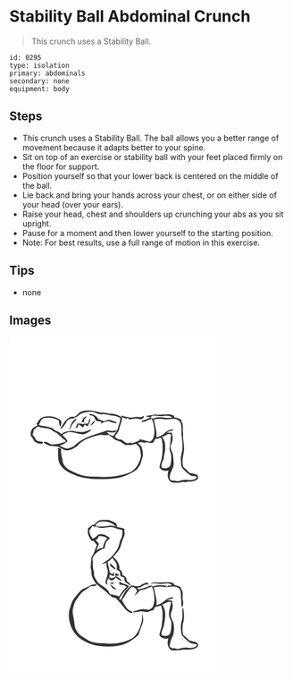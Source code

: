 # Stability Ball Abdominal Crunch
> This crunch uses a Stability Ball.

``` 
id: 0295 
type: isolation 
primary: abdominals 
secondary: none 
equipment: body 
``` 

## Steps

 - This crunch uses a Stability Ball. The ball allows you a better range of movement because it adapts better to your spine.
 - Sit on top of an exercise or stability ball with your feet placed firmly on the floor for support.
 - Position yourself so that your lower back is centered on the middle of the ball.
 - Lie back and bring your hands across your chest, or on either side of your head (over your ears).
 - Raise your head, chest and shoulders up crunching your abs as you sit upright.
 - Pause for a moment and then lower yourself to the starting position.
 - Note: For best results, use a full range of motion in this exercise.

## Tips

 - none

## Images

<svg width="280pt" height="300" viewBox="0 0 280 225" xmlns="http://www.w3.org/2000/svg">
  <g fill="#FFF">
    <path d="M0 0h280v225H0V0m94.53 101.46c-2.4 1.92-4.22 4.52-6.98 6.02-2.62-.27-5.48-.41-7.67 1.35-5.71 3.3-8.18 9.66-11.6 14.94.59-.22 1.77-.67 2.36-.9 2.66-3.16 5.25-6.5 6.83-10.35 1.54-1.37 3.46-2.35 5.49-2.72 1.87-.44 4.73.67 5.19-1.98 1.99.6 3.39-1.01 4.75-2.16 4.21-4.16 10.56-4.53 16.12-5.12 5.71-.88 10.31 4.7 15.94 3.27 4.2-.88 8.05 1.57 12.18 1.78 4.15-.02 8.02 1.66 11.82 3.14.33 4.7-2.04 8.87-3.04 13.34-.77 4.17-3.92 7.24-5.95 10.81-3.76-.24-6.97-2.43-9.35-5.23 4.41-.24 11.3 3.25 13.65-2.34-1.82.27-3.57.81-5.37 1.15-2.7.04-5.37-1.39-8.04-.61-14.48 5.05-30.45 8.17-42.06 18.93-2.55 2.74-6.14 4.05-9.66 5.01-4.5.57-8.19-2.58-12.13-4.18 4.33-.08 7.93-2.96 11.17-5.54a25.3 25.3 0 0 1-1.64-2.85c-1.7-1.99-3.56-3.82-5.45-5.61 2.87-1.45 5.68-3.24 8.86-3.9 7.12-.26 13.77 3.83 20.95 2.99 3.21-1.55 6.53-3.19 9.15-5.66-.39-.13-1.15-.39-1.53-.52-3 1.5-6.25 2.49-9.5 3.26-3.36.11-6.7-.33-10.03-.68-6.47-2.04-13.82-.32-19.39 3.4-2.25-3.69-7.01-3.28-9.85-6.18-5.59-4.99-13.63-3.22-20.17-5.96 1.67-3.35 2.73-7.99 6.69-9.31 7-.97 14.59-.58 20.51 3.71-.11 2.84-.1 6 2.29 8 .15-1.11.33-2.2.35-3.31.52-1.73.83-3.87-.49-5.32-6.35-5.51-15.56-6.47-23.47-4.45-4.44 1.42-6.81 5.68-9.06 9.41.36.4 1.08 1.19 1.44 1.59-2.16 1.23-4.4 2.36-6.31 3.96-2.75 2.42-3.21 6.42-2.79 9.86.88 1.99 2.8 3.35 3.55 5.44 1.29 3.59 5.56 4.82 8.93 5.5 1.53-.03 4.56.09 3.77-2.27-2.7-.88-6.84-.35-9.23-2.91-1.09-2.49-2.56-4.79-4.56-6.65.53-2.5 1.36-4.92 1.73-7.45 2.5 0 2.93-3.04 5.07-3.61 2.01.13 3.88 1.06 5.88 1.35 4.23.96 9.11.33 12.71 3.19 1.57 1.27 3.31 2.29 5.14 3.14 5.17 2.27 8.07 7.59 12.95 10.28.3.55.89 1.64 1.19 2.19-5.73 1.94-11.74 3.93-17.84 3.7-4.29.16-7.59-5.18-11.82-3.23.04.27.1.79.14 1.06 2.29 1.23 4.56 2.5 6.9 3.63 4.1 1.54 8.72.09 12.75 1.91 3.48 1.19 6.27 4.03 10.01 4.5 5.59 1 10.31-2.81 14.85-5.42 7.03-8.39 17.75-11.99 28.02-14.61 4.78-1.54 9.77.74 14.59-.75 1.85 1.97 4.59 2.75 6.31 4.85 2.42 2.74 6.33 2.98 9.48 4.41 2.23 1.48 4.3 3.24 6.72 4.45 2.34-.13 4.69-.07 7.04.06 2.36-.77 4.8-1.21 7.25-1.62 1.99 1.89 4.35 3.73 5.06 6.52.86 3.23 1.22 6.57 1.47 9.9-1.71 8.45-6.13 16.61-13.59 21.29-12.12 5.08-25.36 7-38.44 6.63-7.56-.67-15.2.24-22.7-1.17-7.74-1.07-14.67-4.91-21.61-8.25-4.46-2.77-8.7-7.15-9.03-12.67-.66-4.68-2.64-9.21-1.88-14.02.38-2.54-2.4-2.9-4.22-2.36.34 5.46-.35 11.02.72 16.41 2.07 9.83 11.74 15.69 20.53 18.94 7.47 4.01 16.12 4.55 24.34 5.87 12.74.27 25.69.88 38.19-2.14 7.98-2.05 15.36-5.91 22.14-10.5 1.54-2.39 3.37-4.6 4.78-7.06.97-3.33 1.87-6.68 2.99-9.96 1.38-4.89-.45-9.79-1.88-14.42-1.46-1.31-2.92-2.62-4.36-3.95 2.47-2.14 5.33-1.21 8.17-.66 2.9-.69 5.85-.59 8.58.71 1.21-.18 2.42-.37 3.63-.55.91-1.72 1.81-3.44 2.68-5.18 2.58-.15 5.11-.66 7.53-1.59.73.81 1.22 1.75 1.47 2.82 1.86 8.92 1.07 18.08-.61 26.97-1.11 3.23-2.2 6.47-2.6 9.88 2.33 4.32 7.74 5.66 12.2 4.13-2 5.42-1.76 13.03 4.04 15.98 4.98 1.13 10.27.63 15.21-.53 1.01.07 2.01.24 3 .51.78-.2 1.58-.38 2.38-.54 1.97-1.1 4.26-.56 6.38-.3 3.09-.77 6.72-1.41 8.56-4.31.7-1.88-.6-3.51-1.32-5.14-3.32-.82-6.59-1.94-10.01-2.32-2.77-2.81-5.7-5.45-8.58-8.11-1.76-6.38-.47-13.22.8-19.6 1.61-8.26-1.91-16.46-.78-24.75-1.21-4.82.25-9.79-1.06-14.6-1.2-1.02-2.26-2.14-1.16-3.72-2.7-2.27-6.02-3.48-9.53-3.67-.16-.58-.48-1.72-.64-2.29-2.62-.82-5.25-2.13-8.06-1.84-6.06.38-12.13.66-18.2.5-3.85.97-7.97.65-11.63 2.32 2.15.71 4.37 1.08 6.63 1.24-3.78 1.76-7.49 3.72-11.58 4.68-.18.46-.53 1.4-.71 1.87 2.63-.56 5.43-.84 7.76-2.3 1.33-.8 2.86-1.57 4.46-1.05.11-.55.32-1.66.42-2.22 3.58 4.12 3.79 9.91 4.56 15.06.18 5.93.02 13.67-6.05 16.77-3.46-1.06-6.96-1.93-10.43-2.93-.12.65-.34 1.94-.45 2.59.01-.69.04-2.07.05-2.76-.71-.1-2.12-.31-2.83-.41-.15.45-.43 1.36-.58 1.82-3.34 1.53-6.79 2.88-10.4 3.64-.4-.25-1.19-.77-1.58-1.02-1.43.48-2.91 1.32-4.46.8-3.76-.99-5.92-5.32-10.13-5.04-2.72.12-4.5-2.01-6.31-3.67 2.29-3.56 5.44-6.81 6.23-11.11 1.22-5.1 3.84-9.95 3.4-15.36 2.26 1.87 5.11 2.42 7.91 1.69l1.86 1.68c3.02-.11 5.97-.77 8.94-1.27 2.59.13 5.12 1.71 7.74.95 1.17-.74 2.16-1.74 3.23-2.62-.16-.38-.5-1.14-.67-1.53-2.19 1.29-4.68 1.9-7.19 1.3-4.34-1.04-8.65 2.03-12.9.33-3.16-.85-6.59-.62-9.47-2.4v2.31c-4.91-3.32-10.92-4.76-16.79-4.67-3.49-1.22-7.05-2.07-10.77-1.43-9.26-2.15-19.61-5.1-28.59-.3m13.18 1.88c0 .45-.02 1.35-.03 1.81 1.93.1 4.03.33 5.47 1.77 1.84 1.61 1.85 4.55 3.95 5.92 2.23.49 4.55.52 6.75 1.21l-1.41 2.36c3.76-1.34 7.35-3.55 11.53-3.13 3.14 1.62 6.57 2.48 10.08 2.81-.16-.47-.49-1.42-.66-1.89-2.9-.8-5.82-1.54-8.58-2.78-2.7-.05-5.26.94-7.73 1.93-2.53-1.08-5.13-1.97-7.72-2.88-1.96-4.64-6.97-6.59-11.65-7.13m-10.7 11.55c1.12-.14 2.23-.3 3.35-.47.06-1.12.13-2.23.21-3.35 1.34-1.42 2.57-2.97 3.33-4.79-3.59 1.51-6.3 4.73-6.89 8.61m-13.32.79c-1.54 2.77-1.79 6.07-3.49 8.77.44-.36 1.33-1.09 1.77-1.46 1.3-2.61 2.35-5.43 4.35-7.61 1.48-1.82 3.99-3.11 3.72-5.83-2.4 1.69-4.98 3.44-6.35 6.13m22.97-.94l-1.56 1.95c-2.03-.31-4.15-.54-6.03.45-2.57-1.06-5.36-.75-8.05-.55-.29 2.28-1.27 4.37-2.65 6.19 1.05-.43 2.12-.83 3.18-1.23.5-1.41.96-2.83 1.4-4.26 2.13 1.34 4 3.02 5.97 4.57.76-1.38 1.51-2.76 2.19-4.18 1.52 1.16 3.24 2 5.1 2.49-.54-1.8-.11-3.84 1.72-4.72.28-2.02.52-4.06.73-6.09-1.94 1.17-1.93 3.38-2 5.38m1.58 4.83c3-1.46 6.21-3.74 6.96-7.18-2.79 1.89-5.05 4.44-6.96 7.18z"/>
    <path d="M189.87 108.2c.6-1.7 2.29-2.76 4.08-2.49 3.47.04 6.89.71 10.34.98 4.79-.91 10.25-1.7 14.41 1.52-8.42 2.18-17.61-2.56-25.55 1.82-1.1-.61-2.19-1.22-3.28-1.83zM194.28 111.09c4.45-.97 9.06-1.33 13.57-.53 6.22 1.23 13.22-2.62 18.95 1.3 4.53 2.68 4.23 8.54 4.39 13.11-.38 7.39 1.47 14.62 1.31 22.01.65 6.17-2.8 11.9-2.12 18.06.47 3.8-.42 8.19 2.27 11.36 2.87 3.41 6.28 6.38 9.89 9.01 2.57 2.02 6.06 1.17 8.98 2.22.64 2.12-1.63 3.19-3.26 3.72-3.92 1.7-8.18.5-12.27.4-3.74-.19-7.23 2.04-10.92 1.88-3.11-1.36-7.54.26-9.61-3.02-.57-6.02 2.91-11.33 4.89-16.75 1.02-6.08-.38-12.32-1.24-18.35-1.89-2.9-2.72-6.18-2.45-9.64.5-1.12.99-2.24 1.48-3.36 1.67-4.39 1.44-9.23.03-13.66-2.36-.33-4.74-.4-7.11-.45 2.63-1.26 5.41-2.2 8.35-2.35.1-.46.31-1.39.42-1.86-3.95.6-8.05 1.71-10.9 4.7-3.08 3.21-7.23 5.12-11.52 6.08 1.19-8.13-2.18-15.92-3.13-23.88z"/>
    <path d="M205.15 133.97c4.42-.05 7.89-6.32 12.34-2.48-1.3 3.68-.67 7.63-1.4 11.4-.37 3.03-1.19 6.11-.79 9.16 2.83 6.03 2.58 13.17 1.17 19.55-1.24 5.09-8.04 5.78-12.03 3.68-.5-3.99.68-7.82 2.84-11.14.19-2.68.46-5.36 1.22-7.94 1.11-4.01.78-8.22.59-12.33-.19-3.65-2.28-6.77-3.94-9.9z"/>
  </g>
  <g fill="#333">
    <path d="M94.53 101.46c8.98-4.8 19.33-1.85 28.59.3 3.72-.64 7.28.21 10.77 1.43 5.87-.09 11.88 1.35 16.79 4.67v-2.31c2.88 1.78 6.31 1.55 9.47 2.4 4.25 1.7 8.56-1.37 12.9-.33 2.51.6 5-.01 7.19-1.3.17.39.51 1.15.67 1.53-1.07.88-2.06 1.88-3.23 2.62-2.62.76-5.15-.82-7.74-.95-2.97.5-5.92 1.16-8.94 1.27l-1.86-1.68c-2.8.73-5.65.18-7.91-1.69.44 5.41-2.18 10.26-3.4 15.36-.79 4.3-3.94 7.55-6.23 11.11 1.81 1.66 3.59 3.79 6.31 3.67 4.21-.28 6.37 4.05 10.13 5.04 1.55.52 3.03-.32 4.46-.8.39.25 1.18.77 1.58 1.02 3.61-.76 7.06-2.11 10.4-3.64.15-.46.43-1.37.58-1.82.71.1 2.12.31 2.83.41-.01.69-.04 2.07-.05 2.76.11-.65.33-1.94.45-2.59 3.47 1 6.97 1.87 10.43 2.93 6.07-3.1 6.23-10.84 6.05-16.77-.77-5.15-.98-10.94-4.56-15.06-.1.56-.31 1.67-.42 2.22-1.6-.52-3.13.25-4.46 1.05-2.33 1.46-5.13 1.74-7.76 2.3.18-.47.53-1.41.71-1.87 4.09-.96 7.8-2.92 11.58-4.68-2.26-.16-4.48-.53-6.63-1.24 3.66-1.67 7.78-1.35 11.63-2.32 6.07.16 12.14-.12 18.2-.5 2.81-.29 5.44 1.02 8.06 1.84.16.57.48 1.71.64 2.29 3.51.19 6.83 1.4 9.53 3.67-1.1 1.58-.04 2.7 1.16 3.72 1.31 4.81-.15 9.78 1.06 14.6-1.13 8.29 2.39 16.49.78 24.75-1.27 6.38-2.56 13.22-.8 19.6 2.88 2.66 5.81 5.3 8.58 8.11 3.42.38 6.69 1.5 10.01 2.32.72 1.63 2.02 3.26 1.32 5.14-1.84 2.9-5.47 3.54-8.56 4.31-2.12-.26-4.41-.8-6.38.3-.8.16-1.6.34-2.38.54-.99-.27-1.99-.44-3-.51-4.94 1.16-10.23 1.66-15.21.53-5.8-2.95-6.04-10.56-4.04-15.98-4.46 1.53-9.87.19-12.2-4.13.4-3.41 1.49-6.65 2.6-9.88 1.68-8.89 2.47-18.05.61-26.97a6.278 6.278 0 0 0-1.47-2.82c-2.42.93-4.95 1.44-7.53 1.59-.87 1.74-1.77 3.46-2.68 5.18-1.21.18-2.42.37-3.63.55-2.73-1.3-5.68-1.4-8.58-.71-2.84-.55-5.7-1.48-8.17.66 1.44 1.33 2.9 2.64 4.36 3.95 1.43 4.63 3.26 9.53 1.88 14.42-1.12 3.28-2.02 6.63-2.99 9.96-1.41 2.46-3.24 4.67-4.78 7.06-6.78 4.59-14.16 8.45-22.14 10.5-12.5 3.02-25.45 2.41-38.19 2.14-8.22-1.32-16.87-1.86-24.34-5.87-8.79-3.25-18.46-9.11-20.53-18.94-1.07-5.39-.38-10.95-.72-16.41 1.82-.54 4.6-.18 4.22 2.36-.76 4.81 1.22 9.34 1.88 14.02.33 5.52 4.57 9.9 9.03 12.67 6.94 3.34 13.87 7.18 21.61 8.25 7.5 1.41 15.14.5 22.7 1.17 13.08.37 26.32-1.55 38.44-6.63 7.46-4.68 11.88-12.84 13.59-21.29-.25-3.33-.61-6.67-1.47-9.9-.71-2.79-3.07-4.63-5.06-6.52-2.45.41-4.89.85-7.25 1.62-2.35-.13-4.7-.19-7.04-.06-2.42-1.21-4.49-2.97-6.72-4.45-3.15-1.43-7.06-1.67-9.48-4.41-1.72-2.1-4.46-2.88-6.31-4.85-4.82 1.49-9.81-.79-14.59.75-10.27 2.62-20.99 6.22-28.02 14.61-4.54 2.61-9.26 6.42-14.85 5.42-3.74-.47-6.53-3.31-10.01-4.5-4.03-1.82-8.65-.37-12.75-1.91-2.34-1.13-4.61-2.4-6.9-3.63-.04-.27-.1-.79-.14-1.06 4.23-1.95 7.53 3.39 11.82 3.23 6.1.23 12.11-1.76 17.84-3.7-.3-.55-.89-1.64-1.19-2.19-4.88-2.69-7.78-8.01-12.95-10.28-1.83-.85-3.57-1.87-5.14-3.14-3.6-2.86-8.48-2.23-12.71-3.19-2-.29-3.87-1.22-5.88-1.35-2.14.57-2.57 3.61-5.07 3.61-.37 2.53-1.2 4.95-1.73 7.45 2 1.86 3.47 4.16 4.56 6.65 2.39 2.56 6.53 2.03 9.23 2.91.79 2.36-2.24 2.24-3.77 2.27-3.37-.68-7.64-1.91-8.93-5.5-.75-2.09-2.67-3.45-3.55-5.44-.42-3.44.04-7.44 2.79-9.86 1.91-1.6 4.15-2.73 6.31-3.96-.36-.4-1.08-1.19-1.44-1.59 2.25-3.73 4.62-7.99 9.06-9.41 7.91-2.02 17.12-1.06 23.47 4.45 1.32 1.45 1.01 3.59.49 5.32-.02 1.11-.2 2.2-.35 3.31-2.39-2-2.4-5.16-2.29-8-5.92-4.29-13.51-4.68-20.51-3.71-3.96 1.32-5.02 5.96-6.69 9.31 6.54 2.74 14.58.97 20.17 5.96 2.84 2.9 7.6 2.49 9.85 6.18 5.57-3.72 12.92-5.44 19.39-3.4 3.33.35 6.67.79 10.03.68 3.25-.77 6.5-1.76 9.5-3.26.38.13 1.14.39 1.53.52-2.62 2.47-5.94 4.11-9.15 5.66-7.18.84-13.83-3.25-20.95-2.99-3.18.66-5.99 2.45-8.86 3.9 1.89 1.79 3.75 3.62 5.45 5.61a25.3 25.3 0 0 0 1.64 2.85c-3.24 2.58-6.84 5.46-11.17 5.54 3.94 1.6 7.63 4.75 12.13 4.18 3.52-.96 7.11-2.27 9.66-5.01 11.61-10.76 27.58-13.88 42.06-18.93 2.67-.78 5.34.65 8.04.61 1.8-.34 3.55-.88 5.37-1.15-2.35 5.59-9.24 2.1-13.65 2.34 2.38 2.8 5.59 4.99 9.35 5.23 2.03-3.57 5.18-6.64 5.95-10.81 1-4.47 3.37-8.64 3.04-13.34-3.8-1.48-7.67-3.16-11.82-3.14-4.13-.21-7.98-2.66-12.18-1.78-5.63 1.43-10.23-4.15-15.94-3.27-5.56.59-11.91.96-16.12 5.12-1.36 1.15-2.76 2.76-4.75 2.16-.46 2.65-3.32 1.54-5.19 1.98-2.03.37-3.95 1.35-5.49 2.72-1.58 3.85-4.17 7.19-6.83 10.35-.59.23-1.77.68-2.36.9 3.42-5.28 5.89-11.64 11.6-14.94 2.19-1.76 5.05-1.62 7.67-1.35 2.76-1.5 4.58-4.1 6.98-6.02m95.34 6.74c1.09.61 2.18 1.22 3.28 1.83 7.94-4.38 17.13.36 25.55-1.82-4.16-3.22-9.62-2.43-14.41-1.52-3.45-.27-6.87-.94-10.34-.98-1.79-.27-3.48.79-4.08 2.49m4.41 2.89c.95 7.96 4.32 15.75 3.13 23.88 4.29-.96 8.44-2.87 11.52-6.08 2.85-2.99 6.95-4.1 10.9-4.7-.11.47-.32 1.4-.42 1.86-2.94.15-5.72 1.09-8.35 2.35 2.37.05 4.75.12 7.11.45 1.41 4.43 1.64 9.27-.03 13.66-.49 1.12-.98 2.24-1.48 3.36-.27 3.46.56 6.74 2.45 9.64.86 6.03 2.26 12.27 1.24 18.35-1.98 5.42-5.46 10.73-4.89 16.75 2.07 3.28 6.5 1.66 9.61 3.02 3.69.16 7.18-2.07 10.92-1.88 4.09.1 8.35 1.3 12.27-.4 1.63-.53 3.9-1.6 3.26-3.72-2.92-1.05-6.41-.2-8.98-2.22-3.61-2.63-7.02-5.6-9.89-9.01-2.69-3.17-1.8-7.56-2.27-11.36-.68-6.16 2.77-11.89 2.12-18.06.16-7.39-1.69-14.62-1.31-22.01-.16-4.57.14-10.43-4.39-13.11-5.73-3.92-12.73-.07-18.95-1.3-4.51-.8-9.12-.44-13.57.53m10.87 22.88c1.66 3.13 3.75 6.25 3.94 9.9.19 4.11.52 8.32-.59 12.33-.76 2.58-1.03 5.26-1.22 7.94-2.16 3.32-3.34 7.15-2.84 11.14 3.99 2.1 10.79 1.41 12.03-3.68 1.41-6.38 1.66-13.52-1.17-19.55-.4-3.05.42-6.13.79-9.16.73-3.77.1-7.72 1.4-11.4-4.45-3.84-7.92 2.43-12.34 2.48z"/>
    <path d="M107.71 103.34c4.68.54 9.69 2.49 11.65 7.13 2.59.91 5.19 1.8 7.72 2.88 2.47-.99 5.03-1.98 7.73-1.93 2.76 1.24 5.68 1.98 8.58 2.78.17.47.5 1.42.66 1.89-3.51-.33-6.94-1.19-10.08-2.81-4.18-.42-7.77 1.79-11.53 3.13l1.41-2.36c-2.2-.69-4.52-.72-6.75-1.21-2.1-1.37-2.11-4.31-3.95-5.92-1.44-1.44-3.54-1.67-5.47-1.77.01-.46.03-1.36.03-1.81zM97.01 114.89c.59-3.88 3.3-7.1 6.89-8.61-.76 1.82-1.99 3.37-3.33 4.79-.08 1.12-.15 2.23-.21 3.35-1.12.17-2.23.33-3.35.47zM83.69 115.68c1.37-2.69 3.95-4.44 6.35-6.13.27 2.72-2.24 4.01-3.72 5.83-2 2.18-3.05 5-4.35 7.61-.44.37-1.33 1.1-1.77 1.46 1.7-2.7 1.95-6 3.49-8.77z"/>
    <path d="M106.66 114.74c.07-2 .06-4.21 2-5.38-.21 2.03-.45 4.07-.73 6.09-1.83.88-2.26 2.92-1.72 4.72-1.86-.49-3.58-1.33-5.1-2.49-.68 1.42-1.43 2.8-2.19 4.18-1.97-1.55-3.84-3.23-5.97-4.57-.44 1.43-.9 2.85-1.4 4.26-1.06.4-2.13.8-3.18 1.23 1.38-1.82 2.36-3.91 2.65-6.19 2.69-.2 5.48-.51 8.05.55 1.88-.99 4-.76 6.03-.45l1.56-1.95zM108.24 119.57c1.91-2.74 4.17-5.29 6.96-7.18-.75 3.44-3.96 5.72-6.96 7.18z"/>
  </g>
</svg>

<svg width="280pt" height="300" viewBox="0 0 280 225" xmlns="http://www.w3.org/2000/svg">
  <g fill="#FFF">
    <path d="M0 0h280v225H0V0m114.16 27.02c-3.61-.25-5.59 3.18-8.45 4.74-.18 2.62-.58 5.28-.15 7.89 1.18 3.21 2.95 6.17 4.69 9.11.68.01 2.03.05 2.71.06 1.6 1.84 3.2 3.68 4.64 5.64-2.39 4.51-2.88 9.88-6.04 13.98-1.92 2.52-1.41 5.87-1.98 8.82-.06 1.59-.14 3.19-.25 4.78-1.09 2.74 1.31 5.92.93 8.92-.44 5.55 2.94 10.34 5.87 14.73 4.22 3.89 8.8 7.4 13.34 10.92 1.89 1.82 3.67 3.77 5.87 5.24 1.99 1.3 3.77 4.01 6.5 2.86 5 4.19 8.78 9.49 12.93 14.47 2.09 2.9 5.19 4.95 8.46 6.31 1.16.35 1.78-.12 1.84-1.38-1.8-1.68-4.55-2.05-6.25-3.93-3.23-3.43-5.18-7.8-7.65-11.76 4.51-6.13 7.57-13.52 13.75-18.32.49 1.07.99 2.14 1.51 3.2l-.96-3.33c1.31.86 2.63 1.73 3.96 2.58.73 1.1 1.46 2.2 2.19 3.31-1.37 2.17-2.46 4.5-3.59 6.81 2.71-2.62 5.41-5.26 8.03-7.98 3.47-.58 7.3-.76 10.13-3.14 1.08-.21 2.17-.39 3.27-.55.53-.58 1.06-1.15 1.59-1.73 1.38 3.02 2.67 6.13 2.91 9.49.5.03 1.49.1 1.98.13-.69-2.59-1.36-5.18-2.06-7.76 5.28-1.24 10.74-1.32 16.07-.37.65-.6 1.3-1.2 1.96-1.79-6.23-.54-13.17-1.98-18.94 1.17-.75-.59-1.5-1.19-2.25-1.78-5.07 1.23-9.47 4.57-14.86 4.5-.35.35-1.06 1.04-1.41 1.39l-1.77-1.29-.63-1.54c5.88.74 9.81-6.59 15.69-3.68-.92-1.02-1.81-2.05-2.7-3.08-3.11.66-6.04 1.89-8.7 3.63-3.53 2.38-7.96.82-11.77.09-6.76 4.27-11.74 11.2-14.09 18.8l-3.14.04c2.93-7 8.98-11.89 13.48-17.82-3.96-2.87-9.23-2.85-12.95-6.08-.08 1.36-.11 2.74-.13 4.11 3.45.22 7.04.5 9.79 2.85-3.9 3.8-7.24 8.13-9.97 12.83-4.15-1.01-8.24-2.31-12.47-2.95-.57-1.22-1.16-2.42-1.75-3.62-3.17-5.05-9.16-7.42-13.59-11.22-2.28-2.25-3.69-5.19-5.21-7.96-1.43-2.66-.29-5.84-1.34-8.62-1.31-3.3-.86-6.89-.88-10.35-.14-2.61-1.38-5.46.05-7.92 2.76-5.31 8.01-8.46 13.16-11.09l1.98-.08c.76-2.71 1.28-5.49 2.09-8.19 1.33-2.42 3.65-4.03 5.55-5.96-4.41-3.76-10.27-6.69-16.14-4.71-1.87 2.47-4.36 4.44-7.39 5.27-1.88-3.41-4.67-6.77-4.02-10.94 1.32-1.8 2.48-3.72 3.62-5.65 4.36.18 8.39 2.19 12.74 2.39 5.82-.17 11.94-2.74 17.56-.2 3.26 1.24 6.63 2.19 10.1 2.68.36 4.04.47 8.31-1.61 11.95-2.16 3.72-2.29 8.14-3.97 12.04-2.32 5.03-6.16 9.13-9.89 13.14-3.43 3.83-8.61 5.4-12.08 9.19 2.11-.7 4.12-1.65 6.14-2.57.14 2.86.28 5.74 1.34 8.43 1.96 5.66-.85 11.4-2.3 16.81-.77 2.18.91 3.82 2.68 4.72-.33-1.25-.68-2.49-1.05-3.73.76-1.74 1.52-3.49 2.07-5.32 1.17 1.15 2.14 2.92 4 2.91 2.67.65 4.59-1.75 5.56-3.88 2.67 2.11 5.42 4.44 8.92 4.91-2.36-2.96-5.32-5.31-8.93-6.57 1.79-.31 3.58-.61 5.37-.9-1.66-1.24-3.1-3.22-5.38-3.1-.13 1.71-.13 3.43-.15 5.14-1.56.43-3.03 1.06-4.47 1.79-1.21-.3-2.42-.59-3.64-.87.2-1.42.38-2.85.55-4.28 1.8 1.13 3.72 2.11 5.89 2.15.09-1.92-.03-3.84-.46-5.72-.42.84-1.27 2.52-1.7 3.36-1.17-.78-2.36-1.54-3.55-2.29-.79-4.86-2.09-9.61-2.95-14.45 2.37-1.53 4.63-3.25 6.36-5.5 1.7 2.6 3.87 4.91 5.21 7.73 1.39 2.6.35 5.59.8 8.35 1.37 1.03 3.23 1.51 4.26 2.93.35 2.02-.09 4.23.99 6.09 1.49.67 3.1.98 4.67 1.41.16 1.51.3 3.02.44 4.54.29.47.86 1.42 1.15 1.89 2.6 1.3 4.78 3.27 7.32 4.68-.59-3.03-3.4-4.69-5.65-6.45.38-3.81-2.05-7.12-5.84-7.78.5-3.25-1.23-6.26-3.96-7.91 1.03-6.73-3.58-12.59-8.37-16.71 3.82-4.09 8.12-8.14 9.86-13.62 1.34-4.3 2.36-8.73 4.42-12.77 1.93-3.57.67-7.71.63-11.53-3.13-1.01-6.4-1.42-9.6-2.07-.17-1.65-.56-3.27-1.15-4.82-3.14-1.87-6.5-3.32-9.89-4.68-3.9.01-7.87-.28-11.73.39-3.46.57-5.4 3.79-7.77 6m21.32 51.76c-.06 1.17-.12 2.35-.17 3.53 2.66 1.41 4.47 4.53 7.77 4.45-2.21-2.95-4.83-5.56-7.6-7.98m-.68 26.35c1.28.56 2.53 1.25 3.91 1.58.64-.72 1.24-1.46 1.82-2.22-1.92.09-3.85.22-5.73.64m54.12 1.49c4.9-1.7 9.95-.45 14.94-.11 3.33-.37 6.67-.83 10.03-.77 1.15.47 2.3.92 3.47 1.35.15.36.44 1.08.59 1.44-.93.05-2.78.14-3.71.19l-.07-.67c-.77.71-2.32 2.13-3.1 2.84 5.28-.54 11.31-2.39 16.03 1.09 3.15 1.77 2.95 5.76 3.37 8.86-.54 3.74 1.01 7.37.53 11.09-.56 2.19.52 4.21 1.19 6.24 1.5-3.49 1.77-7.63.6-11.25-.51-4.36 1.4-9.67-1.92-13.22.37-4.42-5.67-4.81-8.82-5.54-.88-1.63-2.14-2.92-3.91-3.53-7.37-1.05-14.79.38-22.19-.11-2.56-.28-4.9.83-7.03 2.1m-80.89 2.3c-2.35 1.57-5.04 2.45-7.61 3.57-5.39 2.37-8.59 7.58-12.24 11.92-4.44 5.24-6.01 12.06-7.94 18.47-2.03 15.1 4.88 31.75 18.58 39.18 11.7 7.86 26.39 8.7 40.05 8.28 4.26-.54 8.52-1.19 12.71-2.14 8.56-2.23 15.66-7.77 22.12-13.58 1.46-6.74 5.17-12.84 6.15-19.77-.42-2.83-.48-5.71-1.05-8.52-.82 3.13-.23 6.39-.76 9.54-1.48 5.73-3.14 11.53-6.38 16.54-2.32 3.46-5.05 7.02-9.22 8.29-9.71 4.75-20.67 6.38-31.4 5.62-7.05-.37-14.31.09-21.09-2.28-4.79-1.89-9.02-4.92-13.3-7.73-3.21-2-5.44-5.18-7.19-8.46-2.06-3.8-1.78-8.26-2.62-12.39-.73-5.59-2.9-11.33-1.16-16.95 1.26-3.84 1.92-8.06 4.61-11.24 3.16-3.75 5.41-8.46 9.68-11.11 3.15-2.02 6.13-4.29 9.04-6.63 2.55.05 5.1-.16 7.61-.63.04-.52.13-1.56.18-2.07-2.96.44-6.26.19-8.77 2.09m26.54-2.32c1.42 2.08 3.23 3.88 4.44 6.1 1.7.73 3.48 1.24 5.3 1.57-3.15-2.67-6.02-5.79-9.74-7.67m59.52 12.42c1 5.88 1.21 12.18-1.23 17.74-1.08 2.37-3.45 3.84-5.87 4.52-3.43-.42-6.91-1.65-10.35-.65-3.41.89-6.91 1.62-10.14 3.07-.08.25-.25.76-.34 1.01 3.69.05 7.24-1.24 10.91-1.4 2.98.18 5.9.89 8.89 1.07 2.09-1.4 4.48-2.07 6.95-2.37 1.43-1.26 2.02-3.17 2.96-4.78 2.65-.33 5.27-.89 7.78-1.82 3.06 7.81 2.34 16.47 1.22 24.6-.05 5.33-2.87 10.06-3.35 15.33 2.66 3.95 7.64 5.49 12.16 4.09-2.01 5.61-1.43 12.98 4.37 16.08 5.02.31 10.1.36 15.02-.83 6.03-.06 12.55.6 18-2.54 1.81-.93 3.22-3.11 2.13-5.12-1.57-3.46-6.08-2.84-9.07-4.21l-2.17-.12c-2.72-2.67-5.24-5.59-8.43-7.73-1.37-4.51-.96-9.36-.54-13.99.35-1.68.69-3.37 1.12-5.04 1.02-5.27.4-10.64-.47-15.88l1.37.25c-.71-.28-2.14-.82-2.86-1.09.36 5.52.99 11.19-.56 16.61-1.91 6.25-1.34 13.03.04 19.33 3.63 4.23 7.7 8.23 12.48 11.13 2.51.6 5.09.78 7.64 1.2-.16.87-.32 1.75-.47 2.62-3.21 1.48-6.67 2.86-10.27 2.12-5.38-1.35-10.56.69-15.78 1.68-2.02-1.09-4.33-1.03-6.54-1.09-1.16-.64-2.29-1.32-3.4-2.02.11-5.34 2.19-10.34 4.45-15.09 1.72-4.99 1.65-10.44.92-15.62-.43-3.97-3.78-7.01-3.82-11.05-.14-2.25.47-4.45 1.26-6.54 1.92-4.35 1.39-9.21.2-13.68-2.31-.26-4.63-.42-6.95-.55 2.64-1.04 5.36-1.88 8.16-2.33.07-.47.2-1.41.27-1.88-2.34.54-4.71.99-6.91 1.96-3.23 1.54-5.38 4.6-8.5 6.3-2.15 1.23-4.53 1.93-6.88 2.65.88-5.44-.55-10.75-1.77-16l-1.63.06z"/>
    <path d="M119.7 23.83c8.09-2.61 17.64-.39 23.56 5.78-3.94-1.52-8.14-1.64-12.26-.76-4.65 1.13-9.42.41-14.14.56-.29-.52-.88-1.56-1.17-2.08 1.34-1.16 2.56-2.48 4.01-3.5zM119.82 42.37c4.11-.21 8.52.11 11.72 3.02-3.84 3.25-4.81 8.19-5.98 12.81-3.33 0-6.22 1.44-8.63 3.63.96-3.05 2-6.07 3.45-8.91-1.35-1.91-2.98-3.6-4.65-5.24 2.45-.8 3.99-2.72 4.09-5.31zM205.38 134.39c3.98-1.32 7.54-5.62 12.04-3.28-1.6 7.13-4.69 14.82-1.69 22 2.62 3.45 1.89 7.9 1.73 11.93-.33 2.92-.54 5.99-1.94 8.64-2.67 3.26-7.45 2.92-11.06 1.67-1.01-5.59 3.17-10.03 3.43-15.45 1.86-8.41 2.89-18.13-2.51-25.51z"/>
  </g>
  <g fill="#333">
    <path d="M114.16 27.02c2.37-2.21 4.31-5.43 7.77-6 3.86-.67 7.83-.38 11.73-.39 3.39 1.36 6.75 2.81 9.89 4.68.59 1.55.98 3.17 1.15 4.82 3.2.65 6.47 1.06 9.6 2.07.04 3.82 1.3 7.96-.63 11.53-2.06 4.04-3.08 8.47-4.42 12.77-1.74 5.48-6.04 9.53-9.86 13.62 4.79 4.12 9.4 9.98 8.37 16.71 2.73 1.65 4.46 4.66 3.96 7.91 3.79.66 6.22 3.97 5.84 7.78 2.25 1.76 5.06 3.42 5.65 6.45-2.54-1.41-4.72-3.38-7.32-4.68-.29-.47-.86-1.42-1.15-1.89-.14-1.52-.28-3.03-.44-4.54-1.57-.43-3.18-.74-4.67-1.41-1.08-1.86-.64-4.07-.99-6.09-1.03-1.42-2.89-1.9-4.26-2.93-.45-2.76.59-5.75-.8-8.35-1.34-2.82-3.51-5.13-5.21-7.73-1.73 2.25-3.99 3.97-6.36 5.5.86 4.84 2.16 9.59 2.95 14.45 1.19.75 2.38 1.51 3.55 2.29.43-.84 1.28-2.52 1.7-3.36.43 1.88.55 3.8.46 5.72-2.17-.04-4.09-1.02-5.89-2.15-.17 1.43-.35 2.86-.55 4.28 1.22.28 2.43.57 3.64.87 1.44-.73 2.91-1.36 4.47-1.79.02-1.71.02-3.43.15-5.14 2.28-.12 3.72 1.86 5.38 3.1-1.79.29-3.58.59-5.37.9 3.61 1.26 6.57 3.61 8.93 6.57-3.5-.47-6.25-2.8-8.92-4.91-.97 2.13-2.89 4.53-5.56 3.88-1.86.01-2.83-1.76-4-2.91-.55 1.83-1.31 3.58-2.07 5.32.37 1.24.72 2.48 1.05 3.73-1.77-.9-3.45-2.54-2.68-4.72 1.45-5.41 4.26-11.15 2.3-16.81-1.06-2.69-1.2-5.57-1.34-8.43-2.02.92-4.03 1.87-6.14 2.57 3.47-3.79 8.65-5.36 12.08-9.19 3.73-4.01 7.57-8.11 9.89-13.14 1.68-3.9 1.81-8.32 3.97-12.04 2.08-3.64 1.97-7.91 1.61-11.95-3.47-.49-6.84-1.44-10.1-2.68-5.62-2.54-11.74.03-17.56.2-4.35-.2-8.38-2.21-12.74-2.39-1.14 1.93-2.3 3.85-3.62 5.65-.65 4.17 2.14 7.53 4.02 10.94 3.03-.83 5.52-2.8 7.39-5.27 5.87-1.98 11.73.95 16.14 4.71-1.9 1.93-4.22 3.54-5.55 5.96-.81 2.7-1.33 5.48-2.09 8.19l-1.98.08c-5.15 2.63-10.4 5.78-13.16 11.09-1.43 2.46-.19 5.31-.05 7.92-1.02 1.2-2.04 2.4-2.99 3.65.11-1.59.19-3.19.25-4.78.57-2.95.06-6.3 1.98-8.82 3.16-4.1 3.65-9.47 6.04-13.98-1.44-1.96-3.04-3.8-4.64-5.64-.68-.01-2.03-.05-2.71-.06-1.74-2.94-3.51-5.9-4.69-9.11-.43-2.61-.03-5.27.15-7.89 2.86-1.56 4.84-4.99 8.45-4.74m5.54-3.19c-1.45 1.02-2.67 2.34-4.01 3.5.29.52.88 1.56 1.17 2.08 4.72-.15 9.49.57 14.14-.56 4.12-.88 8.32-.76 12.26.76-5.92-6.17-15.47-8.39-23.56-5.78m.12 18.54c-.1 2.59-1.64 4.51-4.09 5.31 1.67 1.64 3.3 3.33 4.65 5.24-1.45 2.84-2.49 5.86-3.45 8.91 2.41-2.19 5.3-3.63 8.63-3.63 1.17-4.62 2.14-9.56 5.98-12.81-3.2-2.91-7.61-3.23-11.72-3.02z"/>
    <path d="M135.48 78.78c2.77 2.42 5.39 5.03 7.6 7.98-3.3.08-5.11-3.04-7.77-4.45.05-1.18.11-2.36.17-3.53zM134.8 105.13c1.88-.42 3.81-.55 5.73-.64-.58.76-1.18 1.5-1.82 2.22-1.38-.33-2.63-1.02-3.91-1.58zM188.92 106.62c2.13-1.27 4.47-2.38 7.03-2.1 7.4.49 14.82-.94 22.19.11 1.77.61 3.03 1.9 3.91 3.53 3.15.73 9.19 1.12 8.82 5.54 3.32 3.55 1.41 8.86 1.92 13.22 1.17 3.62.9 7.76-.6 11.25-.67-2.03-1.75-4.05-1.19-6.24.48-3.72-1.07-7.35-.53-11.09-.42-3.1-.22-7.09-3.37-8.86-4.72-3.48-10.75-1.63-16.03-1.09.78-.71 2.33-2.13 3.1-2.84l.07.67c.93-.05 2.78-.14 3.71-.19-.15-.36-.44-1.08-.59-1.44-1.17-.43-2.32-.88-3.47-1.35-3.36-.06-6.7.4-10.03.77-4.99-.34-10.04-1.59-14.94.11zM134.57 106.6c3.72 1.88 6.59 5 9.74 7.67-1.82-.33-3.6-.84-5.3-1.57-1.21-2.22-3.02-4.02-4.44-6.1z"/>
    <path d="M175.86 112.86c5.39.07 9.79-3.27 14.86-4.5.75.59 1.5 1.19 2.25 1.78 5.77-3.15 12.71-1.71 18.94-1.17-.66.59-1.31 1.19-1.96 1.79-5.33-.95-10.79-.87-16.07.37.7 2.58 1.37 5.17 2.06 7.76-.49-.03-1.48-.1-1.98-.13-.24-3.36-1.53-6.47-2.91-9.49-.53.58-1.06 1.15-1.59 1.73-1.1.16-2.19.34-3.27.55-2.83 2.38-6.66 2.56-10.13 3.14-2.62 2.72-5.32 5.36-8.03 7.98 1.13-2.31 2.22-4.64 3.59-6.81-.73-1.11-1.46-2.21-2.19-3.31 1.08.14 2.17.25 3.25.41l1.77 1.29c.35-.35 1.06-1.04 1.41-1.39zM232.15 139.21c.72.27 2.15.81 2.86 1.09l-1.37-.25c.87 5.24 1.49 10.61.47 15.88-.43 1.67-.77 3.36-1.12 5.04-.42 4.63-.83 9.48.54 13.99 3.19 2.14 5.71 5.06 8.43 7.73l2.17.12c2.99 1.37 7.5.75 9.07 4.21 1.09 2.01-.32 4.19-2.13 5.12-5.45 3.14-11.97 2.48-18 2.54-4.92 1.19-10 1.14-15.02.83.16-.68.48-2.02.64-2.7 2.21.06 4.52 0 6.54 1.09 5.22-.99 10.4-3.03 15.78-1.68 3.6.74 7.06-.64 10.27-2.12.15-.87.31-1.75.47-2.62-2.55-.42-5.13-.6-7.64-1.2-4.78-2.9-8.85-6.9-12.48-11.13-1.38-6.3-1.95-13.08-.04-19.33 1.55-5.42.92-11.09.56-16.61z"/>
  </g>
  <g fill="#333">
    <path d="M109.33 82.04c.95-1.25 1.97-2.45 2.99-3.65.02 3.46-.43 7.05.88 10.35 1.05 2.78-.09 5.96 1.34 8.62 1.52 2.77 2.93 5.71 5.21 7.96 4.43 3.8 10.42 6.17 13.59 11.22.59 1.2 1.18 2.4 1.75 3.62 4.23.64 8.32 1.94 12.47 2.95 2.73-4.7 6.07-9.03 9.97-12.83-2.75-2.35-6.34-2.63-9.79-2.85.02-1.37.05-2.75.13-4.11 3.72 3.23 8.99 3.21 12.95 6.08-4.5 5.93-10.55 10.82-13.48 17.82l3.14-.04c2.35-7.6 7.33-14.53 14.09-18.8 3.81.73 8.24 2.29 11.77-.09 2.66-1.74 5.59-2.97 8.7-3.63.89 1.03 1.78 2.06 2.7 3.08-5.88-2.91-9.81 4.42-15.69 3.68l.63 1.54c-1.08-.16-2.17-.27-3.25-.41-1.33-.85-2.65-1.72-3.96-2.58l.96 3.33c-.52-1.06-1.02-2.13-1.51-3.2-6.18 4.8-9.24 12.19-13.75 18.32 2.47 3.96 4.42 8.33 7.65 11.76 1.7 1.88 4.45 2.25 6.25 3.93-.06 1.26-.68 1.73-1.84 1.38-3.27-1.36-6.37-3.41-8.46-6.31-4.15-4.98-7.93-10.28-12.93-14.47-2.73 1.15-4.51-1.56-6.5-2.86-2.2-1.47-3.98-3.42-5.87-5.24-4.54-3.52-9.12-7.03-13.34-10.92-2.93-4.39-6.31-9.18-5.87-14.73.38-3-2.02-6.18-.93-8.92z"/>
    <path d="M108.03 108.92c2.51-1.9 5.81-1.65 8.77-2.09-.05.51-.14 1.55-.18 2.07-2.51.47-5.06.68-7.61.63-2.91 2.34-5.89 4.61-9.04 6.63-4.27 2.65-6.52 7.36-9.68 11.11-2.69 3.18-3.35 7.4-4.61 11.24-1.74 5.62.43 11.36 1.16 16.95.84 4.13.56 8.59 2.62 12.39 1.75 3.28 3.98 6.46 7.19 8.46 4.28 2.81 8.51 5.84 13.3 7.73 6.78 2.37 14.04 1.91 21.09 2.28 10.73.76 21.69-.87 31.4-5.62 4.17-1.27 6.9-4.83 9.22-8.29 3.24-5.01 4.9-10.81 6.38-16.54.53-3.15-.06-6.41.76-9.54.57 2.81.63 5.69 1.05 8.52-.98 6.93-4.69 13.03-6.15 19.77-6.46 5.81-13.56 11.35-22.12 13.58-4.19.95-8.45 1.6-12.71 2.14-13.66.42-28.35-.42-40.05-8.28-13.7-7.43-20.61-24.08-18.58-39.18 1.93-6.41 3.5-13.23 7.94-18.47 3.65-4.34 6.85-9.55 12.24-11.92 2.57-1.12 5.26-2 7.61-3.57z"/>
    <path d="M194.09 119.02l1.63-.06c1.22 5.25 2.65 10.56 1.77 16 2.35-.72 4.73-1.42 6.88-2.65 3.12-1.7 5.27-4.76 8.5-6.3 2.2-.97 4.57-1.42 6.91-1.96-.07.47-.2 1.41-.27 1.88-2.8.45-5.52 1.29-8.16 2.33 2.32.13 4.64.29 6.95.55 1.19 4.47 1.72 9.33-.2 13.68-.79 2.09-1.4 4.29-1.26 6.54.04 4.04 3.39 7.08 3.82 11.05.73 5.18.8 10.63-.92 15.62-2.26 4.75-4.34 9.75-4.45 15.09 1.11.7 2.24 1.38 3.4 2.02-.16.68-.48 2.02-.64 2.7-5.8-3.1-6.38-10.47-4.37-16.08-4.52 1.4-9.5-.14-12.16-4.09.48-5.27 3.3-10 3.35-15.33 1.12-8.13 1.84-16.79-1.22-24.6-2.51.93-5.13 1.49-7.78 1.82-.94 1.61-1.53 3.52-2.96 4.78-2.47.3-4.86.97-6.95 2.37-2.99-.18-5.91-.89-8.89-1.07-3.67.16-7.22 1.45-10.91 1.4.09-.25.26-.76.34-1.01 3.23-1.45 6.73-2.18 10.14-3.07 3.44-1 6.92.23 10.35.65 2.42-.68 4.79-2.15 5.87-4.52 2.44-5.56 2.23-11.86 1.23-17.74m11.29 15.37c5.4 7.38 4.37 17.1 2.51 25.51-.26 5.42-4.44 9.86-3.43 15.45 3.61 1.25 8.39 1.59 11.06-1.67 1.4-2.65 1.61-5.72 1.94-8.64.16-4.03.89-8.48-1.73-11.93-3-7.18.09-14.87 1.69-22-4.5-2.34-8.06 1.96-12.04 3.28z"/>
  </g>
</svg>

